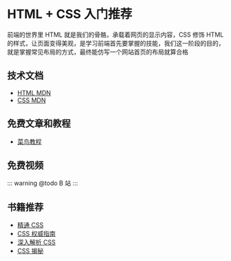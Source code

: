 # HTML + CSS 入门推荐

<!-- ['❌','✅','🔥','⭐'] -->

前端的世界里 HTML 就是我们的骨骼，承载着网页的显示内容，CSS 修饰 HTML 的样式，让页面变得美观，是学习前端首先要掌握的技能，我们这一阶段的目的， 就是掌握常见布局的方式，最终能仿写一个网站首页的布局就算合格

<roadmap :data="[
  {title:'HTML+CSS',download:true,x:400,y:20},
  { title:'学习目标', y:130,
    left:[
      ['熟悉常见HTML'],
      ['实现常见布局',[
        ['双栏布局'],
        ['圣杯'],
      ]],
    ],right:[
      ['🔥仿写电商首页'],
      ['🔥CSS概念',[
        ['布局'],
        ['选择器'],
        ['浮动'],
        ['盒模型'],
      ]],
    ]
  } ,
  { title:'✅CSS', y:200,
    left:[
      ['选择器',[-40],[
        ['层级  优先级']
      ]],
      ['盒模型',[40],[
        ['width height'],
        ['padding'],
        ['border'],
        ['margin'],
      ]],
      ['框架',[120],[
        ['Tailwind CSS'],
        ['Windi CSS'],
        ['unocss'],
      ]]
    ],right:[
      ['定位',[-40],[
        ['position'],
        ['flex'],
        ['grid'],
      ]],
      ['CSS3',[40],[
        ['变形'],
        ['过渡'],
        ['动画'],
        ['过渡和动画'],
      ]],
    ]
  } ,
  { title:'书籍推荐', y:300,
    left:[
      ['CSS权威指南'],
      ['精通CSS'],
      ['CSS揭秘']
    ],right:[
      ['CSS世界'],
      ['深入解析CSS'],
    ]
  } ,
  { title:'掌握页面布局',
  } 
]" />

## 技术文档

- [HTML MDN](https://developer.mozilla.org/zh-CN/docs/Web/HTML/Element)
- [CSS MDN](https://developer.mozilla.org/zh-CN/docs/Learn/CSS)

## 免费文章和教程

- [菜鸟教程](https://www.runoob.com/html/html-elements.html)

## 免费视频

::: warning @todo
B 站
:::

## 书籍推荐

- [精通 CSS](https://book.douban.com/subject/30450258/)
- [CSS 权威指南](https://book.douban.com/subject/2308234/)
- [深入解析 CSS](https://book.douban.com/subject/35021471/)
- [CSS 揭秘](https://book.douban.com/subject/26745943/)

